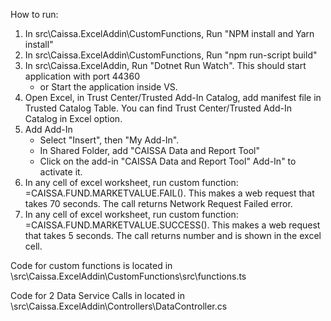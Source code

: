 How to run: 

1. In src\Caissa.ExcelAddin\CustomFunctions, Run "NPM install and Yarn install"
2. In src\Caissa.ExcelAddin\CustomFunctions, Run "npm run-script build"
3. In src\Caissa.ExcelAddin, Run "Dotnet Run Watch". This should start application with port 44360
    - or Start the application inside VS.
4. Open Excel, in Trust Center/Trusted Add-In Catalog, add manifest file in Trusted Catalog Table.
     You can find Trust Center/Trusted Add-In Catalog in Excel option. 
5. Add Add-In
    - Select "Insert", then "My Add-In". 
    - In Shared Folder, add "CAISSA Data and Report Tool"
    - Click on the add-in "CAISSA Data and Report Tool" Add-In" to activate it.
6. In any cell of excel worksheet, run custom function: =CAISSA.FUND.MARKETVALUE.FAIL(). 
   This makes a web request that takes 70 seconds. The call returns Network Request Failed error.
7. In any cell of excel worksheet, run custom function: =CAISSA.FUND.MARKETVALUE.SUCCESS(). 
   This makes a web request that takes 5 seconds. The call returns number and is shown in the excel cell.

Code for custom functions is located in \src\Caissa.ExcelAddin\CustomFunctions\src\functions.ts

Code for 2 Data Service Calls in located in \src\Caissa.ExcelAddin\Controllers\DataController.cs
  
